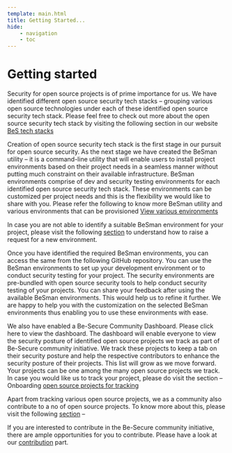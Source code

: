 ```yaml
---
template: main.html
title: Getting Started...
hide:
    - navigation
    - toc
---
```


<h1> Getting started </h1>

Security for open source projects is of prime importance for us. We have identified different open source security tech stacks – grouping various open source technologies under each of these identified open source security tech stack. Please feel free to check out more about the open source security tech stack by visiting the following section in our website  [BeS tech stacks](./bes-security-tech-stack-intro/index.md)

Creation of open source security tech stack is the first stage in our pursuit for open source security. As the next stage we have created the BeSman utility – it is a command-line utility that will enable users to install project environments based on their project needs in a seamless manner without putting much constraint on their available infrastructure. BeSman environments comprise of dev and security testing environments for each identified open source security tech stack. These environments can be customized per project needs and this is the flexibility we would like to share with you. Please refer the following to know more BeSman utility  and various environments that can be provisioned [View various environments](./bes-security-tech-stack-intro/index.md)

In case you are not able to identify a suitable BeSman environment for your project, please visit the following [section](./bes-faq.md) to understand how to raise a request for a new environment.

<p > Once you have identified the required BeSman environments, you can access the same from the following GitHub repository. You can use the BeSman environments to set up your development environment or to conduct security testing for your project. The security environments are pre-bundled with open source security tools to help conduct security testing of your projects. You can share your feedback after using the available BeSman environments. This would help us to refine it further. We are happy to help you with the customization on the selected BeSman environments thus enabling you to use these environments with ease. </p>

We also have enabled a Be-Secure Community Dashboard. Please click here to view the dashboard. The dashboard will enable everyone to view the security posture of identified open source projects we track as part of Be-Secure community initiative. We track these projects to keep a tab on their security posture and help the respective contributors to enhance the security posture of their projects. This list will grow as we move forward. Your projects can be one among the many open source projects we track. In case you would like us to track your project, please do visit the section – Onboarding [open source projects for tracking](./bes-oss-project-we-track/index.md) 


Apart from tracking various open source projects, we as a community also contribute to a no of open source projects. To know more about this, please visit the following [section](./) –

If you are interested to contribute in the Be-Secure community initiative, there are ample opportunities for you to contribute.
Please have a look at our [contribution](./bes-contribution.md) part.



